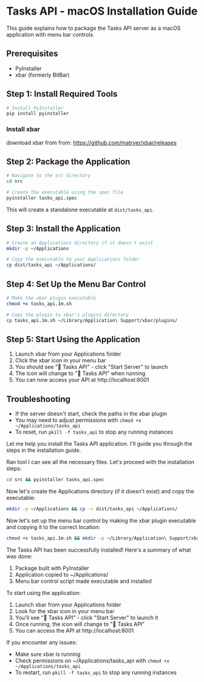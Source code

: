 # Tasks API - macOS Installation Guide

This guide explains how to package the Tasks API server as a macOS application with menu bar controls.

## Prerequisites

- PyInstaller
- xbar (formerly BitBar)

## Step 1: Install Required Tools

```bash
# Install PyInstaller
pip install pyinstaller


```

### Install xbar
download xbar from from: https://github.com/matryer/xbar/releases

## Step 2: Package the Application

```bash
# Navigate to the src directory
cd src

# Create the executable using the spec file
pyinstaller tasks_api.spec
```

This will create a standalone executable at `dist/tasks_api`.

## Step 3: Install the Application

```bash
# Create an Applications directory if it doesn't exist
mkdir -p ~/Applications

# Copy the executable to your Applications folder
cp dist/tasks_api ~/Applications/
```

## Step 4: Set Up the Menu Bar Control

```bash
# Make the xbar plugin executable
chmod +x tasks_api.1m.sh

# Copy the plugin to xbar's plugins directory
cp tasks_api.1m.sh ~/Library/Application\ Support/xbar/plugins/
```

## Step 5: Start Using the Application

1. Launch xbar from your Applications folder
2. Click the xbar icon in your menu bar
3. You should see "🛑 Tasks API" - click "Start Server" to launch
4. The icon will change to "🚀 Tasks API" when running
5. You can now access your API at http://localhost:8001

## Troubleshooting

- If the server doesn't start, check the paths in the xbar plugin
- You may need to adjust permissions with `chmod +x ~/Applications/tasks_api`
- To reset, run `pkill -f tasks_api` to stop any running instances 



Let me help you install the Tasks API application. I'll guide you through the steps in the installation guide.

Ran tool
I can see all the necessary files. Let's proceed with the installation steps:

```bash
cd src && pyinstaller tasks_api.spec
```
Now let's create the Applications directory (if it doesn't exist) and copy the executable:

```bash
mkdir -p ~/Applications && cp -r dist/tasks_api ~/Applications/
```
Now let's set up the menu bar control by making the xbar plugin executable and copying it to the correct location:

```bash
chmod +x tasks_api.1m.sh && mkdir -p ~/Library/Application\ Support/xbar/plugins/ && cp tasks_api.1m.sh ~/Library/Application\ Support/xbar/plugins/
```
The Tasks API has been successfully installed! Here's a summary of what was done:

1. Package built with PyInstaller
2. Application copied to ~/Applications/
3. Menu bar control script made executable and installed

To start using the application:

1. Launch xbar from your Applications folder
2. Look for the xbar icon in your menu bar
3. You'll see "🛑 Tasks API" - click "Start Server" to launch it
4. Once running, the icon will change to "🚀 Tasks API"
5. You can access the API at http://localhost:8001

If you encounter any issues:
- Make sure xbar is running
- Check permissions on ~/Applications/tasks_api with `chmod +x ~/Applications/tasks_api`
- To restart, run `pkill -f tasks_api` to stop any running instances
